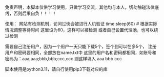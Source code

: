 免责声明，本脚本仅供学习使用，只做学习交流，其他均与本人，切勿触碰法律底线，否则后果自负！！！！

使用：
网站有检测机制，访问过快会被进行人机验证
time.sleep(60)  # 根据实际情况调整等待时间 这里设为60，这样可以被检测
或者自己设置代理池，也可以绕过检测

需要自己注册用户，因为一个用户一天只能下载5个，签个到可以在多5个，
注册用户和密码要相同，全部放在name.txt中
这里的用户名和密码都相同，如账号和密码为：aaa,aaa;bbb,bbb;ccc,ccc
则这样填入
aaa
bbb
ccc

脚本使用是python3.11，请自行使用pip3下载对应的库

